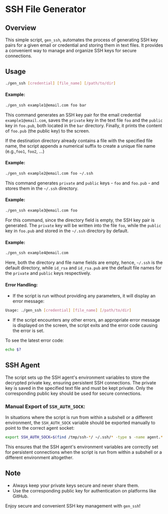 # SSH File Generator

## Overview
This simple script, `gen_ssh`, automates the process of generating SSH key pairs for a given email or credential and storing them in text files. It provides a convenient way to manage and organize SSH keys for secure connections.

## Usage
```bash
./gen_ssh [credential] [file_name] [/path/to/dir]
```

#### Example:
```bash
./gen_ssh example1@email.com foo bar
```

This command generates an SSH key pair for the email credential
`example1@email.com`, saves the `private` key in the text file `foo` and
the `public` key in `foo.pub`, both located in the `bar` directory.
Finally, it prints the content of `foo.pub` (the public key) to the screen.

If the destination directory already contains a file with the specified file
name, the script appends a numerical suffix to create a unique file name
(e.g.,`foo1`, `foo2`, ...)

#### Example:
```bash
./gen_ssh example2@email.com foo ~/.ssh
```

This command generates `private` and `public` keys - `foo` and `foo.pub` - and
stores them in the `~/.ssh` directory. 

#### Example:
```bash
./gen_ssh example3@email.com foo 
```

For this command, since the directory field is empty, the SSH key pair is
generated. The `private` key will be written into the file `foo`, while the
`public` key in `foo.pub` and stored in the `~/.ssh` directory by default. 

#### Example:
```bash
./gen_ssh example4@email.com
```

Here, both the directory and file name fields are empty, hence, `~/.ssh` is
the default directory, while `id_rsa` and `id_rsa.pub` are the default file
names for the `private` and `public` keys respectively.

#### Error Handling:
* If the script is run without providing any parameters, it will display an error message:
```bash
Usage: ./gen_ssh [credential] [file_name] [/path/to/dir]
```

* If the script encounters any other errors, an appropriate error message is
displayed on the screen, the script exits and the error code causing the error is set.

To see the latest error code:
```bash
echo $?
```


## SSH Agent
The script sets up the SSH agent's environment variables to store the decrypted private key, ensuring persistent SSH connections. The private key is saved in the specified text file and must be kept private. Only the corresponding public key should be used for secure connections.

### Manual Export of `SSH_AUTH_SOCK`:
In situations where the script is run from within a subshell or a different
environment, the `SSH_AUTH_SOCK` variable should be exported manually to point to the correct agent socket:
```bash
export SSH_AUTH_SOCK=$(find /tmp/ssh-*/ ~/.ssh/* -type s -name agent.* 2>/dev/null | head -n 1)
```

This ensures that the SSH agent's environment variables are correctly set for
persistent connections when the script is run from within a subshell or a
different environment altogether.

## Note
* Always keep your private keys secure and never share them.
* Use the corresponding public key for authentication on platforms like GitHub.

Enjoy secure and convenient SSH key management with `gen_ssh`!
